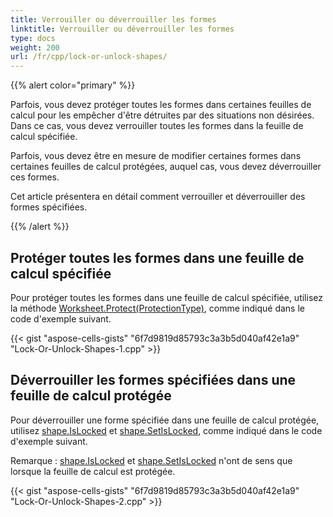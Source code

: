 ```yaml
---
title: Verrouiller ou déverrouiller les formes
linktitle: Verrouiller ou déverrouiller les formes
type: docs
weight: 200
url: /fr/cpp/lock-or-unlock-shapes/
---
```


{{% alert color="primary" %}}

Parfois, vous devez protéger toutes les formes dans certaines feuilles de calcul pour les empêcher d'être détruites par des situations non désirées. Dans ce cas, vous devez verrouiller toutes les formes dans la feuille de calcul spécifiée.

Parfois, vous devez être en mesure de modifier certaines formes dans certaines feuilles de calcul protégées, auquel cas, vous devez déverrouiller ces formes.

Cet article présentera en détail comment verrouiller et déverrouiller des formes spécifiées.

{{% /alert %}}

## **Protéger toutes les formes dans une feuille de calcul spécifiée**

Pour protéger toutes les formes dans une feuille de calcul spécifiée, utilisez la méthode [Worksheet.Protect(ProtectionType)](https://reference.aspose.com/cells/cpp/aspose.cells/worksheet/protect/), comme indiqué dans le code d'exemple suivant.

{{< gist "aspose-cells-gists" "6f7d9819d85793c3a3b5d040af42e1a9" "Lock-Or-Unlock-Shapes-1.cpp" >}}

## **Déverrouiller les formes spécifiées dans une feuille de calcul protégée**

Pour déverrouiller une forme spécifiée dans une feuille de calcul protégée, utilisez [shape.IsLocked](https://reference.aspose.com/cells/cpp/aspose.cells.drawing/shape/islocked/) et [shape.SetIsLocked](https://reference.aspose.com/cells/cpp/aspose.cells.drawing/shape/setislocked/), comme indiqué dans le code d'exemple suivant.

Remarque : [shape.IsLocked](https://reference.aspose.com/cells/cpp/aspose.cells.drawing/shape/islocked/) et [shape.SetIsLocked](https://reference.aspose.com/cells/cpp/aspose.cells.drawing/shape/setislocked/) n'ont de sens que lorsque la feuille de calcul est protégée.

{{< gist "aspose-cells-gists" "6f7d9819d85793c3a3b5d040af42e1a9" "Lock-Or-Unlock-Shapes-2.cpp" >}}

